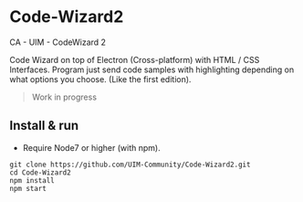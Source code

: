 # Code-Wizard2
CA - UIM - CodeWizard 2

Code Wizard on top of Electron (Cross-platform) with HTML / CSS Interfaces. Program just send code samples with highlighting depending on what options you choose. (Like the first edition). 

> Work in progress

## Install & run

- Require Node7 or higher (with npm).

```
git clone https://github.com/UIM-Community/Code-Wizard2.git
cd Code-Wizard2
npm install
npm start 
```